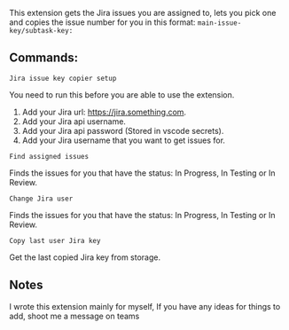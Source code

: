 This extension gets the Jira issues you are assigned to, lets you pick one and copies the issue number for you in this format: ```main-issue-key/subtask-key: ```

## Commands:

```Jira issue key copier setup```

You need to run this before you are able to use the extension.

1. Add your Jira url: https://jira.something.com.
1. Add your Jira api username.
1. Add your Jira api password (Stored in vscode secrets).
1. Add your Jira username that you want to get issues for.

```Find assigned issues```

Finds the issues for you that have the status: In Progress, In Testing or In Review.

```Change Jira user```

Finds the issues for you that have the status: In Progress, In Testing or In Review.

```Copy last user Jira key```

Get the last copied Jira key from storage.

## Notes

I wrote this extension mainly for myself, If you have any ideas for things to add, shoot me a message on teams
